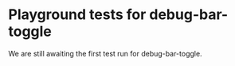 # Playground tests for debug-bar-toggle
We are still awaiting the first test run for debug-bar-toggle.
